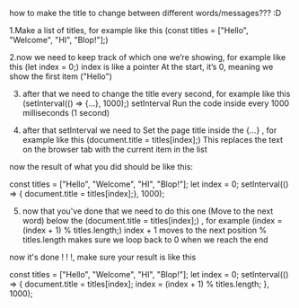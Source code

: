 how to make the title to change between different words/messages??? :D

1.Make a list of titles, for example like this (const titles = ["Hello", "Welcome", "HI", "Blop!"];)

2.now we need to keep track of which one we’re showing, for example like this (let index = 0;) 
index is like a pointer At the start, it’s 0, meaning we show the first item ("Hello")

3. after that we need to change the title every second, for example like this (setInterval(() => {...}, 1000);)
setInterval Run the code inside every 1000 milliseconds (1 second)

4. after that setInterval we need to Set the page title inside the {...} , for example like this (document.title = titles[index];)
This replaces the text on the browser tab with the current item in the list

now the result of what you did should be like this:

const titles = ["Hello", "Welcome", "HI", "Blop!"];
     let index = 0;
    setInterval(() => {
      document.title = titles[index];}, 1000);


5. now that you've done that we need to do this one (Move to the next word) below the (document.title = titles[index];) , for example (index = (index + 1) % titles.length;)
index + 1 moves to the next position
% titles.length makes sure we loop back to 0 when we reach the end

now it's done ! ! !, make sure your result is like this 

const titles = ["Hello", "Welcome", "HI", "Blop!"];
     let index = 0;
    setInterval(() => {
      document.title = titles[index];
      index = (index + 1) % titles.length;
    }, 1000);
